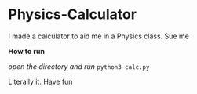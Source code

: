 # Physics-Calculator
I made a calculator to aid me in a Physics class. Sue me

**How to run**

*open the directory and run* 
`python3 calc.py`

Literally it. Have fun
